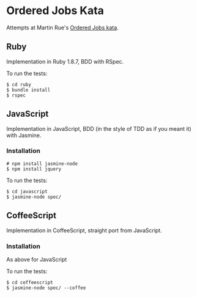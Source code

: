 # Ordered Jobs Kata

Attempts at Martin Rue's
[Ordered Jobs kata](http://invalidcast.com/2011/09/the-ordered-jobs-kata).

## Ruby

Implementation in Ruby 1.8.7, BDD with RSpec.

To run the tests:

    $ cd ruby
    $ bundle install
    $ rspec
    
## JavaScript

Implementation in JavaScript, BDD (in the style of TDD as if you meant it) with Jasmine.

### Installation

    # npm install jasmine-node
    $ npm install jquery

To run the tests:

    $ cd javascript
    $ jasmine-node spec/

## CoffeeScript

Implementation in CoffeeScript, straight port from JavaScript.

### Installation 

As above for JavaScript

To run the tests:

    $ cd coffeescript
    $ jasmine-node spec/ --coffee